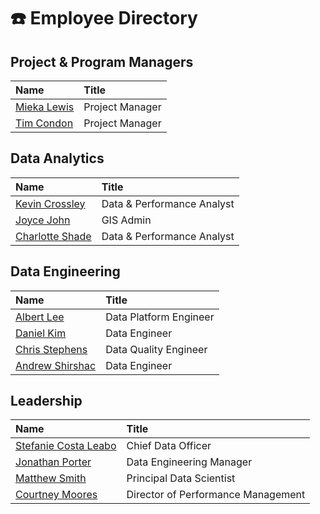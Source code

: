# ☎️ Employee Directory

## Project & Program Managers

| Name | Title |
| :--- | :--- |
| [Mieka Lewis](https://docs.boston.gov/analytics-internal/team/employee-directory#project-and-program-managers) | Project Manager |
| [Tim Condon](https://docs.boston.gov/analytics-internal/team/employee-directory#project-and-program-managers) | Project Manager |

## Data Analytics

| Name | Title |
| :--- | :--- |
| [Kevin Crossley](https://docs.boston.gov/analytics-internal/team/employee-directory#data-analytics) | Data & Performance Analyst |
| [Joyce John](https://docs.boston.gov/analytics-internal/team/employee-directory#data-analytics) | GIS Admin |
| [Charlotte Shade](https://docs.boston.gov/analytics-internal/team/employee-directory#data-analytics) | Data & Performance Analyst |

## Data Engineering

| Name | Title |
| :--- | :--- |
| [Albert Lee](https://docs.boston.gov/analytics-internal/team/employee-directory#data-engineering) | Data Platform Engineer |
| [Daniel Kim](https://docs.boston.gov/analytics-internal/team/employee-directory#data-engineering) | Data Engineer |
| [Chris Stephens](https://docs.boston.gov/analytics-internal/team/employee-directory#data-engineering) | Data Quality Engineer |
| [Andrew Shirshac](https://docs.boston.gov/analytics-internal/team/employee-directory#data-engineering) | Data Engineer |

## Leadership

| Name | Title |
| :--- | :--- |
| [Stefanie Costa Leabo](https://docs.boston.gov/analytics-internal/team/employee-directory#leadership) | Chief Data Officer |
| [Jonathan Porter](https://docs.boston.gov/analytics-internal/team/employee-directory#leadership) | Data Engineering Manager |
| [Matthew Smith](https://docs.boston.gov/analytics-internal/team/employee-directory#leadership) | Principal Data Scientist |
| [Courtney Moores](https://docs.boston.gov/analytics-internal/team/employee-directory#data-analytics) | Director of Performance Management |


